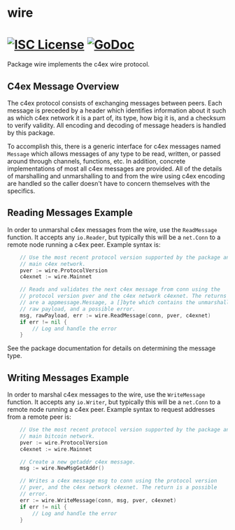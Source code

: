 wire
====

[![ISC License](http://img.shields.io/badge/license-ISC-blue.svg)](https://choosealicense.com/licenses/isc/)
[![GoDoc](https://img.shields.io/badge/godoc-reference-blue.svg)](http://godoc.org/github.com/c4ei/yunseokyeol/wire)
=======

Package wire implements the c4ex wire protocol.

## C4ex Message Overview

The c4ex protocol consists of exchanging messages between peers. Each message
is preceded by a header which identifies information about it such as which
c4ex network it is a part of, its type, how big it is, and a checksum to
verify validity. All encoding and decoding of message headers is handled by this
package.

To accomplish this, there is a generic interface for c4ex messages named
`Message` which allows messages of any type to be read, written, or passed
around through channels, functions, etc. In addition, concrete implementations
of most all c4ex messages are provided. All of the details of marshalling and 
unmarshalling to and from the wire using c4ex encoding are handled so the 
caller doesn't have to concern themselves with the specifics.

## Reading Messages Example

In order to unmarshal c4ex messages from the wire, use the `ReadMessage`
function. It accepts any `io.Reader`, but typically this will be a `net.Conn`
to a remote node running a c4ex peer. Example syntax is:

```Go
	// Use the most recent protocol version supported by the package and the
	// main c4ex network.
	pver := wire.ProtocolVersion
	c4exnet := wire.Mainnet

	// Reads and validates the next c4ex message from conn using the
	// protocol version pver and the c4ex network c4exnet. The returns
	// are a appmessage.Message, a []byte which contains the unmarshalled
	// raw payload, and a possible error.
	msg, rawPayload, err := wire.ReadMessage(conn, pver, c4exnet)
	if err != nil {
		// Log and handle the error
	}
```

See the package documentation for details on determining the message type.

## Writing Messages Example

In order to marshal c4ex messages to the wire, use the `WriteMessage`
function. It accepts any `io.Writer`, but typically this will be a `net.Conn`
to a remote node running a c4ex peer. Example syntax to request addresses
from a remote peer is:

```Go
	// Use the most recent protocol version supported by the package and the
	// main bitcoin network.
	pver := wire.ProtocolVersion
	c4exnet := wire.Mainnet

	// Create a new getaddr c4ex message.
	msg := wire.NewMsgGetAddr()

	// Writes a c4ex message msg to conn using the protocol version
	// pver, and the c4ex network c4exnet. The return is a possible
	// error.
	err := wire.WriteMessage(conn, msg, pver, c4exnet)
	if err != nil {
		// Log and handle the error
	}
```
